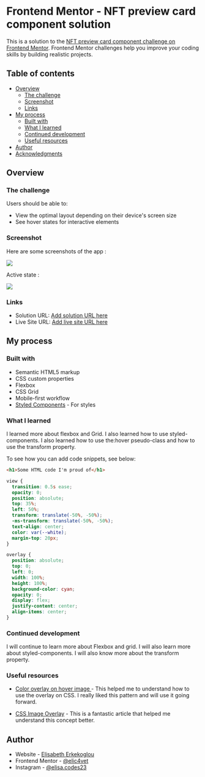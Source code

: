 # Frontend Mentor - NFT preview card component solution

This is a solution to the [NFT preview card component challenge on Frontend Mentor](https://www.frontendmentor.io/challenges/nft-preview-card-component-SbdUL_w0U). Frontend Mentor challenges help you improve your coding skills by building realistic projects.

## Table of contents

- [Overview](#overview)
  - [The challenge](#the-challenge)
  - [Screenshot](#screenshot)
  - [Links](#links)
- [My process](#my-process)
  - [Built with](#built-with)
  - [What I learned](#what-i-learned)
  - [Continued development](#continued-development)
  - [Useful resources](#useful-resources)
- [Author](#author)
- [Acknowledgments](#acknowledgments)

## Overview

### The challenge

Users should be able to:

- View the optimal layout depending on their device's screen size
- See hover states for interactive elements

### Screenshot

Here are some screenshots of the app :

![](./src/assets/images/nft-preview-card.jpg)

Active state :

![](./src/assets/images/nft-preview-card-active%20state.jpg)

### Links

- Solution URL: [Add solution URL here](https://your-solution-url.com)
- Live Site URL: [Add live site URL here](https://your-live-site-url.com)

## My process

### Built with

- Semantic HTML5 markup
- CSS custom properties
- Flexbox
- CSS Grid
- Mobile-first workflow
- [Styled Components](https://styled-components.com/) - For styles

### What I learned

I learned more about flexbox and Grid. I also learned how to use styled-components. I also learned how to use the:hover pseudo-class and how to use the transform property.

To see how you can add code snippets, see below:

```HTML
<h1>Some HTML code I'm proud of</h1>
```

```css
view {
  transition: 0.5s ease;
  opacity: 0;
  position: absolute;
  top: 35%;
  left: 50%;
  transform: translate(-50%, -50%);
  -ms-transform: translate(-50%, -50%);
  text-align: center;
  color: var(--white);
  margin-top: 20px;
}
```

```css
overlay {
  position: absolute;
  top: 0;
  left: 0;
  width: 100%;
  height: 100%;
  background-color: cyan;
  opacity: 0;
  display: flex;
  justify-content: center;
  align-items: center;
}
```

### Continued development

I will continue to learn more about Flexbox and grid. I will also learn more about styled-components. I will also know more about the transform property.

### Useful resources

- [Color overlay on hover image ](https://stackoverflow.com/questions/40292168/color-overlay-on-hover-image) - This helped me to understand how to use the overlay on CSS. I really liked this pattern and will use it going forward.

- [CSS Image Overlay](https://www.w3schools.com/howto/howto_css_image_overlay.asp) - This is a fantastic article that helped me understand this concept better.

## Author

- Website - [Elisabeth Erkekoglou ](https://www.linkedin.com/in/eerkekoglou/)
- Frontend Mentor - [@elic4vet](https://www.frontendmentor.io/profile/elic4vet)
- Instagram - [@elisa.codes23](https://www.instagram.com/elisa.codes23/)
